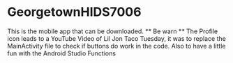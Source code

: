 # GeorgetownHIDS7006
This is the mobile app that can be downloaded.
** Be warn ** The Profile icon leads to a YouTube Video of Lil Jon Taco Tuesday, it was to replace the MainActivity file to check if buttons do work in the code. Also to have a little fun with the Android Studio Functions
